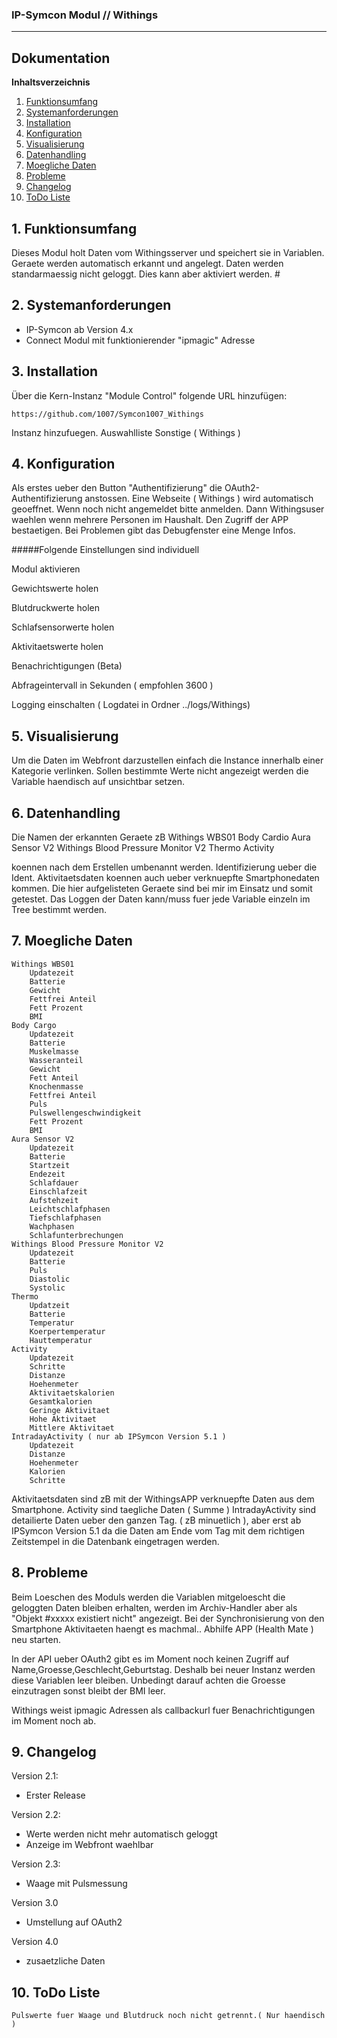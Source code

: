 ﻿### IP-Symcon Modul // Withings
---
## Dokumentation

**Inhaltsverzeichnis**

1. [Funktionsumfang](#1-funktionsumfang) 
2. [Systemanforderungen](#2-systemanforderungen)
3. [Installation](#3-installation)
4. [Konfiguration](#4-konfiguration)
5. [Visualisierung](#5-visualisierung)
6. [Datenhandling](#6-datenhandling)
7. [Moegliche Daten](#7-datas)
8. [Probleme](#8-probleme)
9. [Changelog](#9-changelog)
10. [ToDo Liste](#10-todo)

## 1. Funktionsumfang
Dieses Modul holt Daten vom Withingsserver und speichert sie in Variablen.
Geraete werden automatisch erkannt und angelegt.
Daten werden standarmaessig nicht geloggt.
Dies kann aber aktiviert werden.
                                                                                                                  #

## 2. Systemanforderungen
- IP-Symcon ab Version 4.x
- Connect Modul mit funktionierender "ipmagic" Adresse

## 3. Installation
Über die Kern-Instanz "Module Control" folgende URL hinzufügen:

`https://github.com/1007/Symcon1007_Withings`

Instanz hinzufuegen.
Auswahlliste Sonstige ( Withings )

## 4. Konfiguration
Als erstes ueber den Button "Authentifizierung" die
OAuth2-Authentifizierung anstossen.
Eine Webseite ( Withings ) wird automatisch geoeffnet.
Wenn noch nicht angemeldet bitte anmelden.
Dann Withingsuser waehlen wenn mehrere Personen im Haushalt.
Den Zugriff der APP bestaetigen.
Bei Problemen gibt das Debugfenster eine Menge Infos.

#####Folgende Einstellungen sind individuell

Modul aktivieren

Gewichtswerte holen

Blutdruckwerte holen

Schlafsensorwerte holen

Aktivitaetswerte holen

Benachrichtigungen (Beta)

Abfrageintervall in Sekunden ( empfohlen 3600 )

Logging einschalten ( Logdatei in Ordner ../logs/Withings)

## 5. Visualisierung
Um die Daten im Webfront darzustellen einfach die Instance innerhalb einer
Kategorie verlinken. Sollen bestimmte Werte nicht angezeigt werden die
Variable haendisch auf unsichtbar setzen.

## 6. Datenhandling
Die Namen der erkannten Geraete zB
	Withings WBS01
	Body Cardio
	Aura Sensor V2
	Withings Blood Pressure Monitor V2
	Thermo
	Activity

koennen nach dem Erstellen umbenannt werden. Identifizierung ueber die Ident.
Aktivitaetsdaten koennen auch ueber verknuepfte Smartphonedaten kommen.
Die hier aufgelisteten Geraete sind bei mir im Einsatz und somit getestet.
Das Loggen der Daten kann/muss fuer jede Variable einzeln im Tree bestimmt werden.

## 7. Moegliche Daten

	Withings WBS01
		Updatezeit
		Batterie
		Gewicht 
		Fettfrei Anteil
		Fett Prozent
		BMI
	Body Cargo
		Updatezeit
		Batterie 
		Muskelmasse
		Wasseranteil
		Gewicht
		Fett Anteil
		Knochenmasse
		Fettfrei Anteil
		Puls 
		Pulswellengeschwindigkeit
		Fett Prozent
		BMI
	Aura Sensor V2
		Updatezeit
		Batterie
		Startzeit
		Endezeit
		Schlafdauer
		Einschlafzeit
		Aufstehzeit
		Leichtschlafphasen
		Tiefschlafphasen
		Wachphasen
		Schlafunterbrechungen
	Withings Blood Pressure Monitor V2
		Updatezeit
		Batterie
		Puls
		Diastolic
		Systolic
	Thermo
		Updatzeit
		Batterie
		Temperatur
		Koerpertemperatur
		Hauttemperatur
	Activity
		Updatezeit
		Schritte
		Distanze
		Hoehenmeter
		Aktivitaetskalorien
		Gesamtkalorien
		Geringe Aktivitaet
		Hohe Aktivitaet
		Mittlere Aktivitaet
	IntradayActivity ( nur ab IPSymcon Version 5.1 )
		Updatezeit
		Distanze
		Hoehenmeter
		Kalorien
		Schritte



Aktivitaetsdaten sind zB mit der WithingsAPP verknuepfte Daten aus dem Smartphone.
Activity sind taegliche Daten ( Summe )
IntradayActivity sind detailierte Daten ueber den ganzen Tag. ( zB minuetlich ),
aber erst ab IPSymcon Version 5.1 da die Daten am Ende vom Tag mit dem richtigen
Zeitstempel in die Datenbank eingetragen werden. 

## 8. Probleme

Beim Loeschen des Moduls werden die Variablen mitgeloescht die geloggten
Daten bleiben erhalten, werden im Archiv-Handler aber als
"Objekt #xxxxx existiert nicht" angezeigt.
Bei der Synchronisierung von den Smartphone Aktivitaeten haengt es
machmal.. Abhilfe APP (Health Mate ) neu starten.

In der API ueber OAuth2 gibt es im Moment noch keinen Zugriff
auf Name,Groesse,Geschlecht,Geburtstag.
Deshalb bei neuer Instanz werden diese Variablen leer bleiben.
Unbedingt darauf achten die Groesse einzutragen sonst bleibt der BMI leer.

Withings weist ipmagic Adressen als callbackurl fuer Benachrichtigungen
im Moment noch ab.

## 9. Changelog
Version 2.1:
  - Erster Release

Version 2.2:
  - Werte werden nicht mehr automatisch geloggt
  - Anzeige im Webfront waehlbar

Version 2.3:
  - Waage mit Pulsmessung

Version 3.0  
  - Umstellung auf OAuth2

Version 4.0  
  - zusaetzliche Daten 

## 10. ToDo Liste
	Pulswerte fuer Waage und Blutdruck noch nicht getrennt.( Nur haendisch )

  
